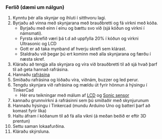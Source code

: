 ### Ferlið (dæmi um nálgun)

1. Kynntu þér alla skynjar og íhluti í sitthvoru lagi.
1. Byrjaðu að vinna með skynjarana með brauðbretti og fá virkni með kóða.<br> 
    - Byrjaðu með einn í einu og bættu svo við (sjá kóðun og virkni í námsmati).
    - Fyrsta skrefið væri þá t.d að uppfylla 20% í kóðun og virkni Ultrasonic og LCD
    - Gott er að taka mynband af hverju skrefi sem klárast. <br>
    - Staldraðu við þegar þú ert kominn með alla skynjarana og færðu í næsta skref.
1. Kláraðu að tengja alla skynjara og víra við brauðbretti til að sjá hvað þarf til að geta hannað rafrásina.
1. Hannaðu [rafrásina](https://github.com/VESM2VT/H20/wiki/Rafr%C3%A1sir)
1. Smíðaðu rafrásina og lóðaðu víra, viðnám, buzzer og led perur. 
1. Tengdu skynjara við rafrásina og mældu út fyrir hönnun á hýsingu í TinkerCad
    - Hér eru teikningar með málum af [LCD](https://github.com/VESM2VT/H20/blob/master/Myndir/2x16lcd_dimension.jpg) og [Sonic sensor](https://github.com/VESM2VT/H20/blob/master/Myndir/HC-SR04-Dimensions.jpg)
1. kannaðu grunnvirkni á rafrásinni sem þú smíðaðir með skynjurunum
1. Hannaðu hýsingu í Tinkercad (mundu Arduino Uno og batterí þarf að komast fyrir líka)
1. Haltu áfram í kóðanum til að fá alla vikni (á meðan beðið er eftir 3D prentun)
1. Settu saman lokaafurðina.
1. Kláraðu skýrsluna.
